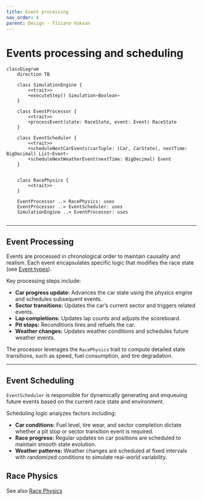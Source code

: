 ```yaml
---
title: Event processing
nav_order: 4
parent: Design - Tiziano Vuksan
---
```


# Events processing and scheduling

```mermaid
classDiagram
    direction TB

    class SimulationEngine {
        <<trait>>
        +executeStep() Simulation~Boolean~
    }

    class EventProcessor {
        <<trait>>
        +processEvent(state: RaceState, event: Event) RaceState
    }

    class EventScheduler {
        <<trait>>
        +scheduleNextCarEvents(carTuple: (Car, CarState), nextTime: BigDecimal) List~Event~
        +scheduleNextWeatherEvent(nextTime: BigDecimal) Event
    }


    class RacePhysics {
        <<trait>>
    }

    EventProcessor ..> RacePhysics: uses
    EventProcessor ..> EventScheduler: uses
    SimulationEngine ..> EventProcessor: uses


```

---

## Event Processing

Events are processed in chronological order to maintain causality and realism. Each event encapsulates specific logic
that modifies the race state (see [Event types](./simulation.md#event-types)).

Key processing steps include:

- **Car progress update:** Advances the car state using the physics engine and schedules subsequent events.
- **Sector transitions:** Updates the car’s current sector and triggers related events.
- **Lap completions:** Updates lap counts and adjusts the scoreboard.
- **Pit stops:** Reconditions tires and refuels the car.
- **Weather changes:** Updates weather conditions and schedules future weather events.

The processor leverages the `RacePhysics` trait to compute detailed state transitions, such as speed, fuel consumption,
and tire degradation.

---

## Event Scheduling

`EventScheduler` is responsible for dynamically generating and enqueuing future events based on the current race
state and environment.

Scheduling logic analyzes factors including:

- **Car conditions:** Fuel level, tire wear, and sector completion dictate whether a pit stop or sector transition event
  is required.
- **Race progress:** Regular updates on car positions are scheduled to maintain smooth state evolution.
- **Weather patterns:** Weather changes are scheduled at fixed intervals with randomized conditions to simulate
  real-world variability.

## Race Physics

See also [Race Physics](./physics.md)